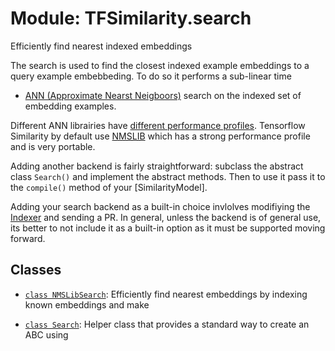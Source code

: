 # Module: TFSimilarity.search





Efficiently find nearest indexed embeddings


The search is used to find the closest indexed example embeddings
to a query example embebbeding.
To do so it performs a sub-linear time
- [ANN (Approximate Nearst Neigboors)](https://en.wikipedia.org/wiki/Nearest_neighbor_search)
search on the indexed set of embedding examples.

Different ANN librairies have [different performance profiles](https://github.com/erikbern/ann-benchmarks).
Tensorflow Similarity by default use [NMSLIB](https://github.com/nmslib/nmslib)
which has a strong performance profile and is very portable.

Adding another backend is fairly straightforward: subclass the
abstract class `Search()` and implement the abstract methods. Then to use it
pass it to the `compile()` method of your [SimilarityModel].

Adding your search backend as a built-in choice invlolves
modifiying the [Indexer](../indexer.md) and sending a PR. In general, unless
the backend is of general use, its better to not include it as
a built-in option as it must be supported moving forward.

## Classes

- [`class NMSLibSearch`](../TFSimilarity/indexer/NMSLibSearch.md): Efficiently find nearest embeddings by indexing known embeddings and make

- [`class Search`](../TFSimilarity/indexer/Search.md): Helper class that provides a standard way to create an ABC using

